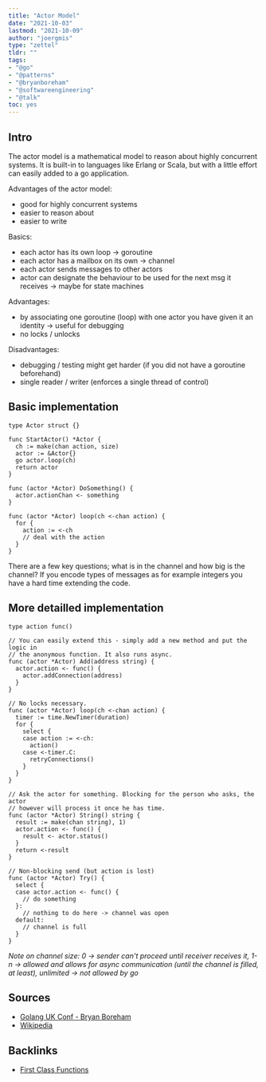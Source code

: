 ```yaml
---
title: "Actor Model"
date: "2021-10-03"
lastmod: "2021-10-09"
author: "joergmis"
type: "zettel"
tldr: ""
tags:
- "@go"
- "@patterns"
- "@bryanboreham"
- "@softwareengineering"
- "@talk"
toc: yes
---
```


## Intro

The actor model is a mathematical model to reason about highly concurrent 
systems. It is built-in to languages like Erlang or Scala, but with a little
effort can easily added to a go application.

Advantages of the actor model:

- good for highly concurrent systems
- easier to reason about
- easier to write

Basics:

- each actor has its own loop -> goroutine
- each actor has a mailbox on its own -> channel
- each actor sends messages to other actors
- actor can designate the behaviour to be used for the next msg it receives ->
  maybe for state machines

Advantages:

- by associating one goroutine (loop) with one actor you have given it an 
  identity -> useful for debugging
- no locks / unlocks

Disadvantages:

- debugging / testing might get harder (if you did not have a goroutine 
  beforehand)
- single reader / writer (enforces a single thread of control)

## Basic implementation

```
type Actor struct {}

func StartActor() *Actor {
  ch := make(chan action, size)
  actor := &Actor{}
  go actor.loop(ch)
  return actor
}

func (actor *Actor) DoSomething() {
  actor.actionChan <- something
}

func (actor *Actor) loop(ch <-chan action) {
  for {
    action := <-ch
    // deal with the action
  }
}
```

There are a few key questions; what is in the channel and how big is the 
channel? If you encode types of messages as for example integers you have a 
hard time extending the code.

## More detailled implementation

```
type action func()

// You can easily extend this - simply add a new method and put the logic in
// the anonymous function. It also runs async.
func (actor *Actor) Add(address string) {
  actor.action <- func() {
    actor.addConnection(address)
  }
}

// No locks necessary.
func (actor *Actor) loop(ch <-chan action) {
  timer := time.NewTimer(duration)
  for {
    select {
    case action := <-ch:
      action()
    case <-timer.C:
      retryConnections()
    }
  }
}

// Ask the actor for something. Blocking for the person who asks, the actor
// however will process it once he has time.
func (actor *Actor) String() string {
  result := make(chan string), 1)
  actor.action <- func() {
    result <- actor.status()
  }
  return <-result
}

// Non-blocking send (but action is lost)
func (actor *Actor) Try() {
  select {
  case actor.action <- func() {
    // do something
  }:
    // nothing to do here -> channel was open
  default:
    // channel is full
  }
}
```

*Note on channel size: 0 -> sender can't proceed until receiver receives it, 
1-n -> allowed and allows for async communication (until the channel is filled,
at least), unlimited -> not allowed by go*

## Sources

- [Golang UK Conf - Bryan Boreham](https://www.youtube.com/watch?v=yCbon_9yGVs)
- [Wikipedia](https://en.wikipedia.org/wiki/Actor_model)

## Backlinks

- [ First Class Functions ]( /zettelkasten/202110031559-first-class-functions )
